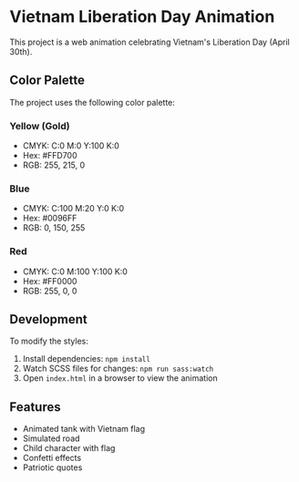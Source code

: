 # Vietnam Liberation Day Animation

This project is a web animation celebrating Vietnam's Liberation Day (April 30th).

## Color Palette

The project uses the following color palette:

### Yellow (Gold)
- CMYK: C:0 M:0 Y:100 K:0
- Hex: #FFD700
- RGB: 255, 215, 0

### Blue
- CMYK: C:100 M:20 Y:0 K:0
- Hex: #0096FF
- RGB: 0, 150, 255

### Red
- CMYK: C:0 M:100 Y:100 K:0
- Hex: #FF0000
- RGB: 255, 0, 0

## Development

To modify the styles:

1. Install dependencies: `npm install`
2. Watch SCSS files for changes: `npm run sass:watch`
3. Open `index.html` in a browser to view the animation

## Features

- Animated tank with Vietnam flag
- Simulated road
- Child character with flag
- Confetti effects
- Patriotic quotes
